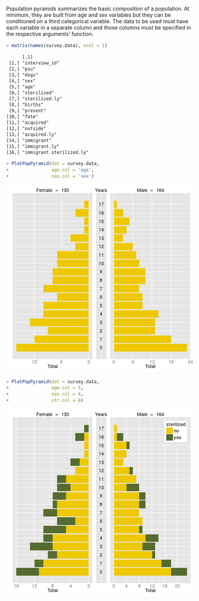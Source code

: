 



Population pyramids summarizes the basic composition of a population. At minimum, they are built from age and sex variables but they can be conditioned on a third categorical variable. The data to be used must have each variable in a separate column and those columns must be specified in the respective arguments' function.


```r
> matrix(names(survey.data), ncol = 1)
```

```
      [,1]                     
 [1,] "interview_id"           
 [2,] "psu"                    
 [3,] "dogs"                   
 [4,] "sex"                    
 [5,] "age"                    
 [6,] "sterilized"             
 [7,] "sterilized.ly"          
 [8,] "births"                 
 [9,] "present"                
[10,] "fate"                   
[11,] "acquired"               
[12,] "outside"                
[13,] "acquired.ly"            
[14,] "immigrant"              
[15,] "immigrant.ly"           
[16,] "immigrant.sterilized.ly"
```

```r
> PlotPopPyramid(dat = survey.data,
+                age.col = 'age',
+                sex.col = 'sex')
```

![plot of chunk pyramids](figure/pyramids-1.png) 

```r
> PlotPopPyramid(dat = survey.data,
+                age.col = 5,
+                sex.col = 4,
+                str.col = 6)
```

![plot of chunk pyramids](figure/pyramids-2.png) 


